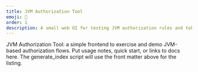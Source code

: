 ```yaml
---
title: JVM Authorization Tool
emoji: 🔐
order: 1
description: A small web UI for testing JVM authorization rules and token flows.
---
```


JVM Authorization Tool: a simple frontend to exercise and demo JVM-based authorization flows. Put usage notes, quick start, or links to docs here. The generate_index script will use the front matter above for the listing.
